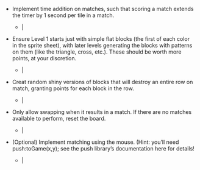  - Implement time addition on matches, such that scoring a match extends the timer by 1 second per tile in a match.
    - |

 - Ensure Level 1 starts just with simple flat blocks (the first of each color in the sprite sheet), with later levels generating the blocks with patterns on them (like the triangle, cross, etc.). These should be worth more points, at your discretion.
    - |

 - Creat random shiny versions of blocks that will destroy an entire row on match, granting points for each block in the row.
    - |

 - Only allow swapping when it results in a match. If there are no matches available to perform, reset the board.
    - |

 - (Optional) Implement matching using the mouse. (Hint: you’ll need push:toGame(x,y); see the push library’s documentation here for details!
    - |
